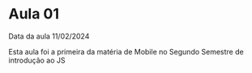 # Aula 01

Data da aula 11/02/2024

Esta aula foi a primeira da matéria de Mobile no Segundo Semestre de introdução ao JS
